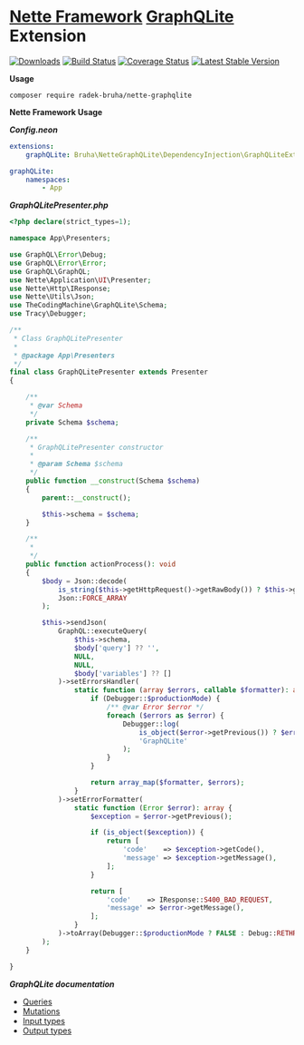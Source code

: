 # [**Nette Framework**](https://github.com/nette/nette) [**GraphQLite**](https://github.com/thecodingmachine/graphqlite) Extension
[![Downloads](https://img.shields.io/packagist/dt/radek-bruha/nette-graphqlite.svg?style=flat-square)](https://packagist.org/packages/radek-bruha/nette-graphqlite)
[![Build Status](https://img.shields.io/travis/radek-bruha/nette-graphqlite.svg?style=flat-square)](https://travis-ci.org/radek-bruha/nette-graphqlite)
[![Coverage Status](https://img.shields.io/coveralls/github/radek-bruha/coding-standard.svg?style=flat-square)](https://coveralls.io/github/radek-bruha/nette-graphqlite)
[![Latest Stable Version](https://img.shields.io/github/release/radek-bruha/nette-graphqlite.svg?style=flat-square)](https://github.com/radek-bruha/nette-graphqlite/releases)

**Usage**
```
composer require radek-bruha/nette-graphqlite
```

**Nette Framework Usage**

***Config.neon***
```yml
extensions:
    graphQLite: Bruha\NetteGraphQLite\DependencyInjection\GraphQLiteExtension

graphQLite:
    namespaces:
        - App
```

***GraphQLitePresenter.php***
```php
<?php declare(strict_types=1);

namespace App\Presenters;

use GraphQL\Error\Debug;
use GraphQL\Error\Error;
use GraphQL\GraphQL;
use Nette\Application\UI\Presenter;
use Nette\Http\IResponse;
use Nette\Utils\Json;
use TheCodingMachine\GraphQLite\Schema;
use Tracy\Debugger;

/**
 * Class GraphQLitePresenter
 *
 * @package App\Presenters
 */
final class GraphQLitePresenter extends Presenter
{

    /**
     * @var Schema
     */
    private Schema $schema;

    /**
     * GraphQLitePresenter constructor
     *
     * @param Schema $schema
     */
    public function __construct(Schema $schema)
    {
        parent::__construct();

        $this->schema = $schema;
    }

    /**
     *
     */
    public function actionProcess(): void
    {
        $body = Json::decode(
            is_string($this->getHttpRequest()->getRawBody()) ? $this->getHttpRequest()->getRawBody() : '{}',
            Json::FORCE_ARRAY
        );

        $this->sendJson(
            GraphQL::executeQuery(
                $this->schema,
                $body['query'] ?? '',
                NULL,
                NULL,
                $body['variables'] ?? []
            )->setErrorsHandler(
                static function (array $errors, callable $formatter): array {
                    if (Debugger::$productionMode) {
                        /** @var Error $error */
                        foreach ($errors as $error) {
                            Debugger::log(
                                is_object($error->getPrevious()) ? $error->getPrevious() : $error,
                                'GraphQLite'
                            );
                        }
                    }

                    return array_map($formatter, $errors);
                }
            )->setErrorFormatter(
                static function (Error $error): array {
                    $exception = $error->getPrevious();

                    if (is_object($exception)) {
                        return [
                            'code'    => $exception->getCode(),
                            'message' => $exception->getMessage(),
                        ];
                    }

                    return [
                        'code'    => IResponse::S400_BAD_REQUEST,
                        'message' => $error->getMessage(),
                    ];
                }
            )->toArray(Debugger::$productionMode ? FALSE : Debug::RETHROW_INTERNAL_EXCEPTIONS)
        );
    }

}
```

***GraphQLite documentation***
- [Queries](https://graphqlite.thecodingmachine.io/docs/queries)
- [Mutations](https://graphqlite.thecodingmachine.io/docs/mutations)
- [Input types](https://graphqlite.thecodingmachine.io/docs/input-types)
- [Output types](https://graphqlite.thecodingmachine.io/docs/type_mapping)
